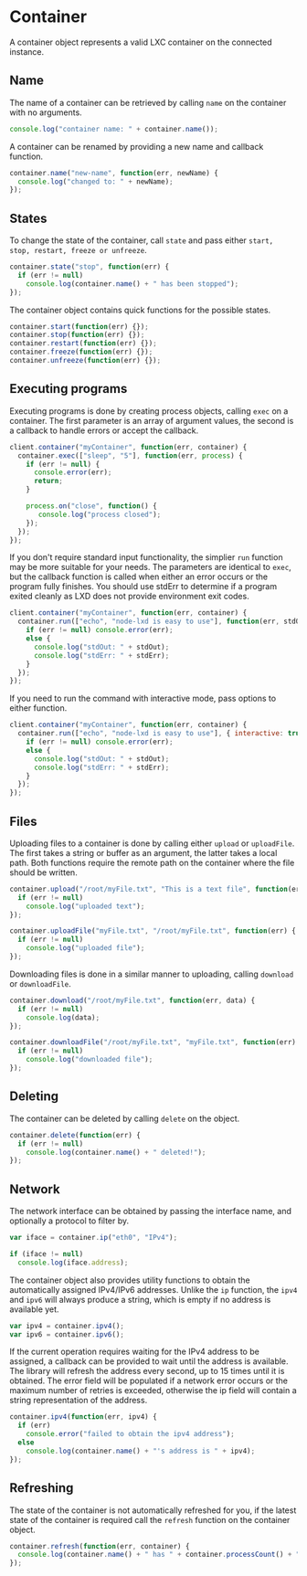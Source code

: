 # Container

A container object represents a valid LXC container on the connected instance.

## Name

The name of a container can be retrieved by calling `name` on the container with no arguments.

```js
console.log("container name: " + container.name());
```

A container can be renamed by providing a new name and callback function.

```js
container.name("new-name", function(err, newName) {
  console.log("changed to: " + newName);
});
```

## States

To change the state of the container, call `state` and pass either `start, stop, restart, freeze or unfreeze`.

```js
container.state("stop", function(err) {
  if (err != null)
    console.log(container.name() + " has been stopped");
});
```

The container object contains quick functions for the possible states.

```js
container.start(function(err) {});
container.stop(function(err) {});
container.restart(function(err) {});
container.freeze(function(err) {});
container.unfreeze(function(err) {});
```

## Executing programs

Executing programs is done by creating process objects, calling `exec` on a container. The first parameter is an array of argument values, the second is a callback to handle errors or accept the callback.

```js
client.container("myContainer", function(err, container) {
  container.exec(["sleep", "5"], function(err, process) {
    if (err != null) {
      console.error(err);
      return;
    }

    process.on("close", function() {
       console.log("process closed");
    });
  });
});
```

If you don't require standard input functionality, the simplier `run` function may be more suitable for your needs. The parameters are identical to `exec`, but the callback function is called when either an error occurs or the program fully finishes. You should use stdErr to determine if a program exited cleanly as LXD does not provide environment exit codes.

```js
client.container("myContainer", function(err, container) {
  container.run(["echo", "node-lxd is easy to use"], function(err, stdOut, stdErr) {
    if (err != null) console.error(err);
    else {
      console.log("stdOut: " + stdOut);
      console.log("stdErr: " + stdErr);
    }
  });
});
```

If you need to run the command with interactive mode, pass options to either function.

```js
client.container("myContainer", function(err, container) {
  container.run(["echo", "node-lxd is easy to use"], { interactive: true}, function(err, stdOut, stdErr) {
    if (err != null) console.error(err);
    else {
      console.log("stdOut: " + stdOut);
      console.log("stdErr: " + stdErr);
    }
  });
});
```

## Files

Uploading files to a container is done by calling either `upload` or `uploadFile`. The first takes a string or buffer as an argument, the latter takes a local path. Both functions require the remote path on the container where the file should be written.

```js
container.upload("/root/myFile.txt", "This is a text file", function(err) {
  if (err != null)
    console.log("uploaded text");
});
```

```js
container.uploadFile("myFile.txt", "/root/myFile.txt", function(err) {
  if (err != null)
    console.log("uploaded file");
});
```

Downloading files is done in a similar manner to uploading, calling `download` or `downloadFile`.

```js
container.download("/root/myFile.txt", function(err, data) {
  if (err != null)
    console.log(data);
});
```

```js
container.downloadFile("/root/myFile.txt", "myFile.txt", function(err) {
  if (err != null)
    console.log("downloaded file");
});
```

## Deleting

The container can be deleted by calling `delete` on the object.

```js
container.delete(function(err) {
  if (err != null)
    console.log(container.name() + " deleted!");
});
```

## Network

The network interface can be obtained by passing the interface name, and optionally a protocol to filter by.

```js
var iface = container.ip("eth0", "IPv4");

if (iface != null)
  console.log(iface.address);
```

The container object also provides utility functions to obtain the automatically assigned IPv4/IPv6 addresses. Unlike the `ip` function, the `ipv4` and `ipv6` will always produce a string, which is empty if no address is available yet.

```js
var ipv4 = container.ipv4();
var ipv6 = container.ipv6();
```

If the current operation requires waiting for the IPv4 address to be assigned, a callback can be provided to wait until the address is available. The library will refresh the address every second, up to 15 times until it is obtained. The error field will be populated if a network error occurs or the maximum number of retries is exceeded, otherwise the ip field will contain a string representation of the address.

```js
container.ipv4(function(err, ipv4) {
  if (err)
    console.error("failed to obtain the ipv4 address");
  else
    console.log(container.name() + "'s address is " + ipv4);
});
```

## Refreshing

The state of the container is not automatically refreshed for you, if the latest state of the container is required call the `refresh` function on the container object.

```js
container.refresh(function(err, container) {
  console.log(container.name() + " has " + container.processCount() + " running processes");
});
```

